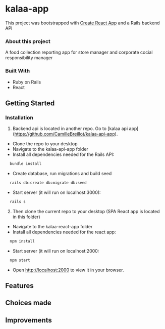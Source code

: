 # kalaa-app

This project was bootstrapped with [Create React App](https://github.com/facebook/create-react-app) and a Rails backend API

### About this project

A food collection reporting app for store manager and corporate cocial responsibility manager

### Built With

- Ruby on Rails
- React

## Getting Started
### Installation
1. Backend api is located in another repo. Go to [kalaa api app] (https://github.com/CamilleBreillot/kalaa-api-app).
- Clone the repo to your desktop
- Navigate to the kalaa-api-app folder
- Install all dependencies needed for the Rails API:
 ```sh
   bundle install
   ```
 - Create database, run migrations and build seed
 ```sh
   rails db:create db:migrate db:seed
   ```
- Start server (it will run on localhost:3000):
 ```sh
   rails s
   ```
2. Then clone the current repo to your desktop (SPA React app is located in this folder)
- Navigate to the kalaa-react-app folder
- Install all dependencies needed for the react app:
 ```sh
   npm install
   ```
- Start server (it will run on localhost:2000:
 ```sh
   npm start
   ```
- Open [http://localhost:2000](http://localhost:2000) to view it in your browser.

## Features
## Choices made
## Improvements


